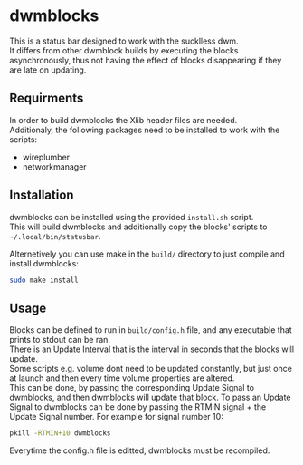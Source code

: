 # dwmblocks

This is a status bar designed to work with the sucklless dwm.  
It differs from other dwmblock builds by executing the blocks asynchronously, thus not having the effect of blocks disappearing if they are late on updating.

## Requirments

In order to build dwmblocks the Xlib header files are needed.  
Additionaly, the following packages need to be installed to work with the scripts:
- wireplumber
- networkmanager

## Installation

dwmblocks can be installed using the provided `install.sh` script.  
This will build dwmblocks and additionally copy the blocks' scripts to `~/.local/bin/statusbar`.

Alternetively you can use make in the `build/` directory to just compile and install dwmblocks:
```bash
sudo make install
```

## Usage

Blocks can be defined to run in `build/config.h` file, and any executable that prints to stdout can be ran.  
There is an Update Interval that is the interval in seconds that the blocks will update.  
Some scripts e.g. volume dont need to be updated constantly, but just once at launch and then every time volume properties are altered.  
This can be done, by passing the corresponding Update Signal to dwmblocks, and then dwmblocks will update that block.
To pass an Update Signal to dwmblocks can be done by passing the RTMIN signal + the Update Signal number. For example for signal number 10:
```bash
pkill -RTMIN+10 dwmblocks
```
Everytime the config.h file is editted, dwmblocks must be recompiled.
